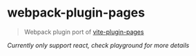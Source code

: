 # webpack-plugin-pages
> Webpack plugin port of [vite-plugin-pages](https://github.com/hannoeru/vite-plugin-pages)

*Currently only support react, check playground for more details*
